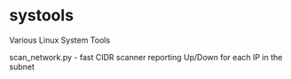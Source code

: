 # systools
Various Linux System Tools

scan_network.py - fast CIDR scanner reporting Up/Down for each IP in the subnet
